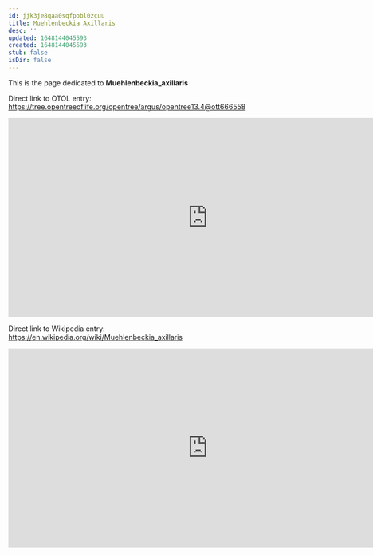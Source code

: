 ```yaml
---
id: jjk3je8qaa0sqfpobl0zcuu
title: Muehlenbeckia Axillaris
desc: ''
updated: 1648144045593
created: 1648144045593
stub: false
isDir: false
---
```

This is the page dedicated to **Muehlenbeckia_axillaris**


Direct link to OTOL entry: https://tree.opentreeoflife.org/opentree/argus/opentree13.4@ott666558



<html>
    <body>
    <iframe src="https://tree.opentreeoflife.org/opentree/argus/opentree13.4@ott666558"
    width="800" height="400" frameborder="0" allowfullscreen> </iframe>
    </body>
</html>
    


Direct link to Wikipedia entry: https://en.wikipedia.org/wiki/Muehlenbeckia_axillaris



<html>
    <body>
    <iframe src="https://en.wikipedia.org/wiki/Muehlenbeckia_axillaris"
    width="800" height="400" frameborder="0" allowfullscreen> </iframe>
    </body>
</html>
    
